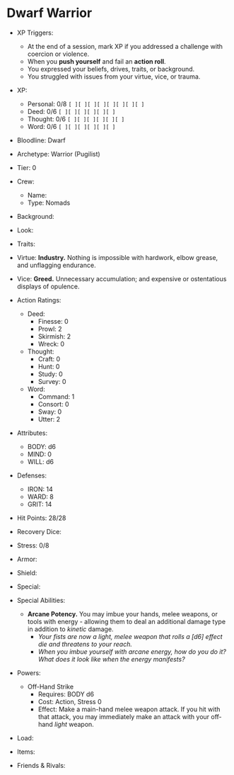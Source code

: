 # Dwarf Warrior

- XP Triggers:
    - At the end of a session, mark XP if you addressed a challenge with coercion or violence.
    - When you **push yourself** and fail an **action roll**.
    - You expressed your beliefs, drives, traits, or background.
    - You struggled with issues from your virtue, vice, or trauma.
- XP:
    - Personal: 0/8 `[ ][ ][ ][ ][ ][ ][ ][ ]`
    - Deed: 0/6 `[ ][ ][ ][ ][ ][ ]`
    - Thought: 0/6 `[ ][ ][ ][ ][ ][ ]`
    - Word: 0/6 `[ ][ ][ ][ ][ ][ ]`

- Bloodline: Dwarf
- Archetype: Warrior (Pugilist)
- Tier: 0
- Crew:
    - Name:
    - Type: Nomads
- Background:
- Look:
- Traits:
- Virtue: **Industry.** Nothing is impossible with hardwork, elbow grease, and unflagging endurance.
- Vice: **Greed.** Unnecessary accumulation; and expensive or ostentatious displays of opulence.

- Action Ratings:
    - Deed:
        - Finesse: 0
        - Prowl: 2
        - Skirmish: 2
        - Wreck: 0
    - Thought:
        - Craft: 0
        - Hunt: 0
        - Study: 0
        - Survey: 0
    - Word:
        - Command: 1
        - Consort: 0
        - Sway: 0
        - Utter: 2
- Attributes:
    - BODY: d6
    - MIND: 0
    - WILL: d6
- Defenses:
    - IRON: 14
    - WARD: 8
    - GRIT: 14

- Hit Points: 28/28
- Recovery Dice:
- Stress: 0/8
- Armor:
- Shield:
- Special:

- Special Abilities:
    - **Arcane Potency.** You may imbue your hands, melee weapons, or tools with energy - allowing them to deal an additional damage type in addition to *kinetic* damage.
        - *Your fists are now a light, melee weapon that rolls a [d6] effect die and threatens to your reach.*
        - *When you imbue yourself with arcane energy, how do you do it? What does it look like when the energy manifests?*
- Powers:
    - Off-Hand Strike
        - Requires: BODY d6
        - Cost: Action, Stress 0
        - Effect: Make a main-hand melee weapon attack. If you hit with that attack, you may immediately make an attack with your off-hand *light* weapon.
- Load:
- Items:
- Friends & Rivals:
